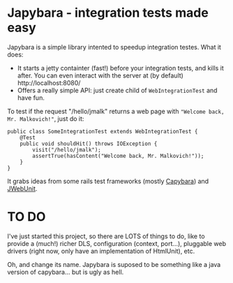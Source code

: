 Japybara - integration tests made easy
======================================

Japybara is a simple library intented to speedup integration testes. What it does:

* It starts a jetty containter (fast!) before your integration tests, and kills it after.
You can even interact with the server at (by default) http://localhost:8080/
* Offers a really simple API: just create child of `WebIntegrationTest` and have fun.

To test if the request "/hello/jmalk" returns a web page with `"Welcome back, Mr. Malkovich!"`, just do it:

    public class SomeIntegrationTest extends WebIntegrationTest {
        @Test
        public void shouldHit() throws IOException {
            visit("/hello/jmalk");
            assertTrue(hasContent("Welcome back, Mr. Malkovich!"));
        }
    }


It grabs ideas from some rails test frameworks (mostly [Capybara](https://github.com/jnicklas/capybara))
and [JWebUnit](http://jwebunit.sourceforge.net/).

TO DO
=====
I've just started this project, so there are LOTS of things to do, like to provide a (much!) richer DLS, configuration
(context, port...), pluggable web drivers (right now, only have an implementation of HtmlUnit), etc.

Oh, and change its name. Japybara is suposed to be something like a java version of capybara... but is ugly as hell.
